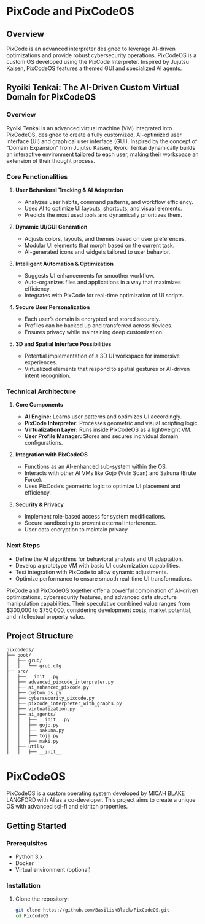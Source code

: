 # PixCode and PixCodeOS

## Overview

PixCode is an advanced interpreter designed to leverage AI-driven optimizations and provide robust cybersecurity operations. PixCodeOS is a custom OS developed using the PixCode Interpreter. Inspired by Jujutsu Kaisen, PixCodeOS features a themed GUI and specialized AI agents.

## Ryoiki Tenkai: The AI-Driven Custom Virtual Domain for PixCodeOS

### Overview
Ryoiki Tenkai is an advanced virtual machine (VM) integrated into PixCodeOS, designed to create a fully customized, AI-optimized user interface (UI) and graphical user interface (GUI). Inspired by the concept of "Domain Expansion" from Jujutsu Kaisen, Ryoiki Tenkai dynamically builds an interactive environment tailored to each user, making their workspace an extension of their thought process.

### Core Functionalities
1. **User Behavioral Tracking & AI Adaptation**
   - Analyzes user habits, command patterns, and workflow efficiency.
   - Uses AI to optimize UI layouts, shortcuts, and visual elements.
   - Predicts the most used tools and dynamically prioritizes them.

2. **Dynamic UI/GUI Generation**
   - Adjusts colors, layouts, and themes based on user preferences.
   - Modular UI elements that morph based on the current task.
   - AI-generated icons and widgets tailored to user behavior.

3. **Intelligent Automation & Optimization**
   - Suggests UI enhancements for smoother workflow.
   - Auto-organizes files and applications in a way that maximizes efficiency.
   - Integrates with PixCode for real-time optimization of UI scripts.

4. **Secure User Personalization**
   - Each user’s domain is encrypted and stored securely.
   - Profiles can be backed up and transferred across devices.
   - Ensures privacy while maintaining deep customization.

5. **3D and Spatial Interface Possibilities**
   - Potential implementation of a 3D UI workspace for immersive experiences.
   - Virtualized elements that respond to spatial gestures or AI-driven intent recognition.

### Technical Architecture
1. **Core Components**
   - **AI Engine:** Learns user patterns and optimizes UI accordingly.
   - **PixCode Interpreter:** Processes geometric and visual scripting logic.
   - **Virtualization Layer:** Runs inside PixCodeOS as a lightweight VM.
   - **User Profile Manager:** Stores and secures individual domain configurations.

2. **Integration with PixCodeOS**
   - Functions as an AI-enhanced sub-system within the OS.
   - Interacts with other AI VMs like Gojo (Vuln Scan) and Sakuna (Brute Force).
   - Uses PixCode’s geometric logic to optimize UI placement and efficiency.

3. **Security & Privacy**
   - Implement role-based access for system modifications.
   - Secure sandboxing to prevent external interference.
   - User data encryption to maintain privacy.

### Next Steps
- Define the AI algorithms for behavioral analysis and UI adaptation.
- Develop a prototype VM with basic UI customization capabilities.
- Test integration with PixCode to allow dynamic adjustments.
- Optimize performance to ensure smooth real-time UI transformations.

PixCode and PixCodeOS together offer a powerful combination of AI-driven optimizations, cybersecurity features, and advanced data structure manipulation capabilities. Their speculative combined value ranges from $300,000 to $750,000, considering development costs, market potential, and intellectual property value.

## Project Structure

```
pixcodeos/
├── boot/
│   ├── grub/
│   │   └── grub.cfg
├── src/
│   ├── __init__.py
│   ├── advanced_pixcode_interpreter.py
│   ├── ai_enhanced_pixcode.py
│   ├── custom_os.py
│   ├── cybersecurity_pixcode.py
│   ├── pixcode_interpreter_with_graphs.py
│   ├── virtualization.py
│   ├── ai_agents/
│   │   ├── __init__.py
│   │   ├── gojo.py
│   │   ├── sakuna.py
│   │   ├── toji.py
│   │   ├── maki.py
│   ├── utils/
│   │   ├── __init__.
```

# PixCodeOS

PixCodeOS is a custom operating system developed by MICAH BLAKE LANGFORD with AI as a co-developer. This project aims to create a unique OS with advanced sci-fi and eldritch properties.

## Getting Started

### Prerequisites

- Python 3.x
- Docker
- Virtual environment (optional)

### Installation

1. Clone the repository:
   ```sh
   git clone https://github.com/BasiliskBlack/PixCodeOS.git
   cd PixCodeOS